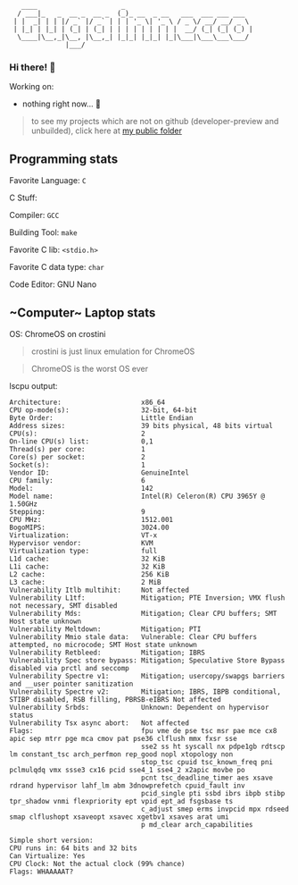 ```
   ____                     _                                
  / ___|_   _  __ _  __ _  (_)_ __  _ __   ___  ___ ___ ___  
 | |  _| | | |/ _` |/ _` | | | '_ \| '_ \ / _ \/ __/ __/ _ \ 
 | |_| | |_| | (_| | (_| | | | | | | | | |  __/ (_| (_| (_) |
  \____|\__,_|\__, |\__,_| |_|_| |_|_| |_|\___|\___\___\___/ 
              |___/                                       
```
### Hi there! 👋

Working on:
- nothing right now... 🙁

> to see my projects which are not on github (developer-preview and unbuilded), click here at [my public folder](https://drive.google.com/drive/folders/1NBnoZ8tdV8V-T8RoHwkofXemeOz59b-G?usp=sharing)

## Programming stats
Favorite Language: `C`

C Stuff:

   Compiler: `GCC`
   
   Building Tool: `make`
   
   Favorite C lib: `<stdio.h>`
   
   Favorite C data type: `char`

Code Editor: GNU Nano

## ~Computer~ Laptop stats
OS: ChromeOS on crostini
> crostini is just linux emulation for ChromeOS

> ChromeOS is the worst OS ever

lscpu output:
```
Architecture:                    x86_64
CPU op-mode(s):                  32-bit, 64-bit
Byte Order:                      Little Endian
Address sizes:                   39 bits physical, 48 bits virtual
CPU(s):                          2
On-line CPU(s) list:             0,1
Thread(s) per core:              1
Core(s) per socket:              2
Socket(s):                       1
Vendor ID:                       GenuineIntel
CPU family:                      6
Model:                           142
Model name:                      Intel(R) Celeron(R) CPU 3965Y @ 1.50GHz
Stepping:                        9
CPU MHz:                         1512.001
BogoMIPS:                        3024.00
Virtualization:                  VT-x
Hypervisor vendor:               KVM
Virtualization type:             full
L1d cache:                       32 KiB
L1i cache:                       32 KiB
L2 cache:                        256 KiB
L3 cache:                        2 MiB
Vulnerability Itlb multihit:     Not affected
Vulnerability L1tf:              Mitigation; PTE Inversion; VMX flush not necessary, SMT disabled
Vulnerability Mds:               Mitigation; Clear CPU buffers; SMT Host state unknown
Vulnerability Meltdown:          Mitigation; PTI
Vulnerability Mmio stale data:   Vulnerable: Clear CPU buffers attempted, no microcode; SMT Host state unknown
Vulnerability Retbleed:          Mitigation; IBRS
Vulnerability Spec store bypass: Mitigation; Speculative Store Bypass disabled via prctl and seccomp
Vulnerability Spectre v1:        Mitigation; usercopy/swapgs barriers and __user pointer sanitization
Vulnerability Spectre v2:        Mitigation; IBRS, IBPB conditional, STIBP disabled, RSB filling, PBRSB-eIBRS Not affected
Vulnerability Srbds:             Unknown: Dependent on hypervisor status
Vulnerability Tsx async abort:   Not affected
Flags:                           fpu vme de pse tsc msr pae mce cx8 apic sep mtrr pge mca cmov pat pse36 clflush mmx fxsr sse 
                                 sse2 ss ht syscall nx pdpe1gb rdtscp lm constant_tsc arch_perfmon rep_good nopl xtopology non
                                 stop_tsc cpuid tsc_known_freq pni pclmulqdq vmx ssse3 cx16 pcid sse4_1 sse4_2 x2apic movbe po
                                 pcnt tsc_deadline_timer aes xsave rdrand hypervisor lahf_lm abm 3dnowprefetch cpuid_fault inv
                                 pcid_single pti ssbd ibrs ibpb stibp tpr_shadow vnmi flexpriority ept vpid ept_ad fsgsbase ts
                                 c_adjust smep erms invpcid mpx rdseed smap clflushopt xsaveopt xsavec xgetbv1 xsaves arat umi
                                 p md_clear arch_capabilities
```

```
Simple short version:
CPU runs in: 64 bits and 32 bits
Can Virtualize: Yes
CPU Clock: Not the actual clock (99% chance)
Flags: WHAAAAAT?
```
